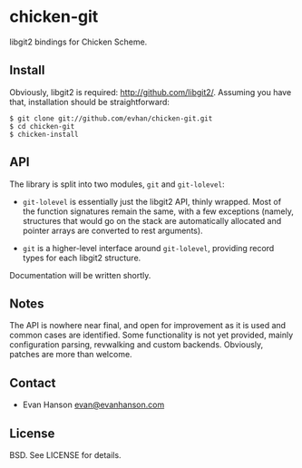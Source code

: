# chicken-git

libgit2 bindings for Chicken Scheme.

## Install

Obviously, libgit2 is required: <http://github.com/libgit2/>.
Assuming you have that, installation should be straightforward:

    $ git clone git://github.com/evhan/chicken-git.git
    $ cd chicken-git
    $ chicken-install

## API

The library is split into two modules, `git` and `git-lolevel`:

* `git-lolevel` is essentially just the libgit2 API, thinly wrapped. Most of
  the function signatures remain the same, with a few exceptions (namely,
  structures that would go on the stack are automatically allocated and pointer
  arrays are converted to rest arguments).

* `git` is a higher-level interface around `git-lolevel`, providing
  record types for each libgit2 structure.

Documentation will be written shortly.

## Notes

The API is nowhere near final, and open for improvement as it is used and
common cases are identified. Some functionality is not yet provided, mainly
configuration parsing, revwalking and custom backends. Obviously, patches
are more than welcome.

## Contact

  * Evan Hanson <evan@evanhanson.com>

## License

BSD. See LICENSE for details.
